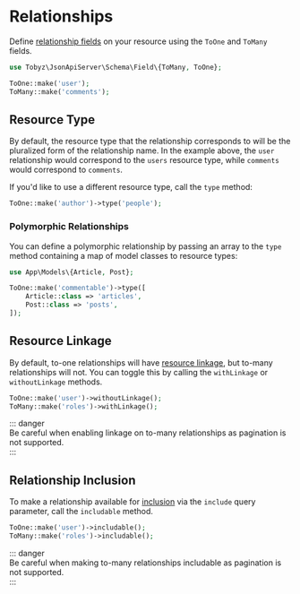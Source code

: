 # Relationships

Define
[relationship fields](https://jsonapi.org/format/#document-resource-object-relationships)
on your resource using the `ToOne` and `ToMany` fields.

```php
use Tobyz\JsonApiServer\Schema\Field\{ToMany, ToOne};

ToOne::make('user');
ToMany::make('comments');
```

## Resource Type

By default, the resource type that the relationship corresponds to will be the
pluralized form of the relationship name. In the example above, the `user`
relationship would correspond to the `users` resource type, while `comments`
would correspond to `comments`.

If you'd like to use a different resource type, call the `type` method:

```php
ToOne::make('author')->type('people');
```

### Polymorphic Relationships

You can define a polymorphic relationship by passing an array to the `type`
method containing a map of model classes to resource types:

```php
use App\Models\{Article, Post};

ToOne::make('commentable')->type([
    Article::class => 'articles',
    Post::class => 'posts',
]);
```

## Resource Linkage

By default, to-one relationships will have
[resource linkage](https://jsonapi.org/format/#document-resource-object-linkage),
but to-many relationships will not. You can toggle this by calling the
`withLinkage` or `withoutLinkage` methods.

```php
ToOne::make('user')->withoutLinkage();
ToMany::make('roles')->withLinkage();
```

::: danger  
Be careful when enabling linkage on to-many relationships as pagination is not
supported.  
:::

## Relationship Inclusion

To make a relationship available for
[inclusion](https://jsonapi.org/format/#fetching-includes) via the `include`
query parameter, call the `includable` method.

```php
ToOne::make('user')->includable();
ToMany::make('roles')->includable();
```

::: danger  
Be careful when making to-many relationships includable as pagination is not
supported.  
:::
